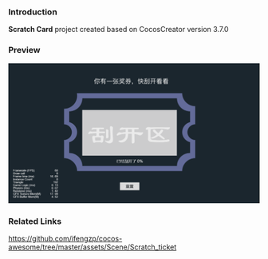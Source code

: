### Introduction
**Scratch Card** project created based on CocosCreator version 3.7.0

### Preview
![image](../../../gif/202201/2022012057.gif)

### Related Links
https://github.com/ifengzp/cocos-awesome/tree/master/assets/Scene/Scratch_ticket